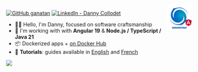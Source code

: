 <img src="./ui/ganatan-about-github.png" align="right" width="70" height="70" alt="logo ganatan">

[![GitHub ganatan](https://img.shields.io/github/followers/ganatan?label=Follow&style=social)](https://github.com/ganatan)
[![LinkedIn - Danny Collodet](https://img.shields.io/badge/LinkedIn-Danny-blue?style=social&logo=linkedin)](https://www.linkedin.com/in/dannyganatan)

- 🧑‍💻 Hello, I'm Danny, focused on software craftsmanship
- 🔧  I'm working with with **Angular 19** & **Node.js / TypeScript / Java 21** 
- 📦 Dockerized apps + [on Docker Hub](https://hub.docker.com/u/ganatan) 
- 🧭 **Tutorials**: guides available in [English](https://www.ganatan.com/en/tutorials) and [French](https://www.ganatan.com/tutorials)

![](http://github-profile-summary-cards.vercel.app/api/cards/profile-details?username=ganatan&theme=solarized)

